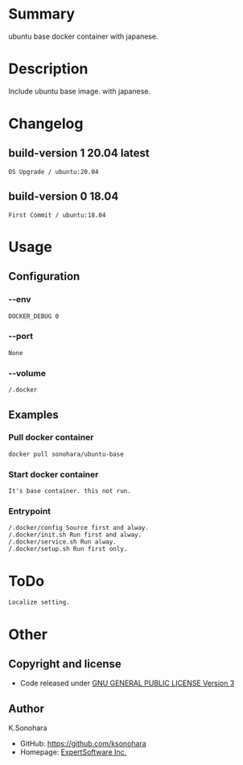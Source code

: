 # Summary

 ubuntu base docker container with japanese.

# Description

Include ubuntu base image. with japanese.

# Changelog

## build-version 1 20.04 latest

    OS Upgrade / ubuntu:20.04

## build-version 0 18.04

    First Commit / ubuntu:18.04

# Usage

## Configuration

### --env

    DOCKER_DEBUG 0

### --port

    None

### --volume

    /.docker

## Examples

### Pull docker container

    docker pull sonohara/ubuntu-base

### Start docker container

    It's base container. this not run.

### Entrypoint

    /.docker/config Source first and alway.
    /.docker/init.sh Run first and alway.
    /.docker/service.sh Run alway.
    /.docker/setup.sh Run first only.

# ToDo

    Localize setting.

# Other

## Copyright and license

- Code released under [GNU GENERAL PUBLIC LICENSE Version 3](https://github.com/ksonohara/docker-ubuntu-base/blob/master/LICENSE)

## Author

K.Sonohara
- GitHub: https://github.com/ksonohara
- Homepage: [ExpertSoftware Inc.](https://www.e-software.company "ExpertSoftware Inc.")

